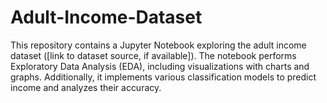# Adult-Income-Dataset
This repository contains a Jupyter Notebook exploring the adult income dataset ([link to dataset source, if available]). The notebook performs Exploratory Data Analysis (EDA), including visualizations with charts and graphs. Additionally, it implements various classification models to predict income and analyzes their accuracy.
